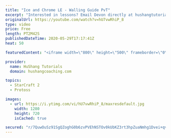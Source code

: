 ```yaml
---
title: "Ice and Chrome LE - Walling Guide PvT"
excerpt: "Interested in lessons? Email Devon directly at hushangtutorials@outlook.com ------------------------------------------------------------------------------------------------------- Want to support HuShang Tutorials directly? Patreon is a website where you can contribute a monthly donation that will help"
originalUrl: https://youtube.com/watch?v=hU7vwRhiP_8
type: video
price: Free
length: PT2M42S
publishedDateTime: 2020-05-29T17:17:41Z
heat: 50

featuredContent: "<iframe width=\"800\" height=\"500\" frameborder=\"0\" src=\"https://www.youtube.com/embed/hU7vwRhiP_8\" allow=\"accelerometer; autoplay; encrypted-media; gyroscope; picture-in-picture\" allowfullscreen></iframe>"

provider:
  name: HuShang Tutorials
  domain: hushangcoaching.com

topics:
  - StarCraft 2
  - Protoss

images:
  - url: https://i.ytimg.com/vi/hU7vwRhiP_8/maxresdefault.jpg
    width: 1280
    height: 720
    isCached: true

secured: "r/7QuwOuSz91SgQZoghG0b6zvPVEhNSTOv0kUbKZ3rt3hpZuaNmhg1Dvei+qvAsOIxIG3qfCXRJw+3tfUDowlXvNszk/6VcmdRCCLt7aWVt78yKYOeNxzegTWW3e0AvrSLSO1R7HHR9QCbw8jxZg2w6y9p0zHDizhJkquxccZEGiTRPA3LRP7nVZOq/5zYFBVy9tb4SoJhDrKXTiHTFsxPZnIkQdbUWs6+YmBk2Fb0yC8k86jSLdOzFiaXdIYCc1JxeWUy8r+V7qV3OiY8GwOmLH+j+yLTnx9whNyil09y5mDdYNsKTc0KwFV1QQ0Ig8i2CvYZONebc4irquyPISW0MZD6guyGmCbfN2DDq2sxc45VggZuqLlRlYkqdGoxjPUgT9NX5Rzuvs5pX5w/jdbkXTxVY39Ha0vwspA45x3Js=;wivXQ0NBKt5qaMdmX0QuCg=="
---
```


